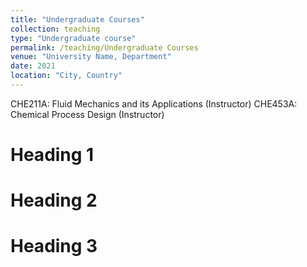 ```yaml
---
title: "Undergraduate Courses"
collection: teaching
type: "Undergraduate course"
permalink: /teaching/Undergraduate Courses
venue: "University Name, Department"
date: 2021
location: "City, Country"
---
```


CHE211A: Fluid Mechanics and its Applications (Instructor)
CHE453A: Chemical Process Design (Instructor)

Heading 1
======

Heading 2
======

Heading 3
======
